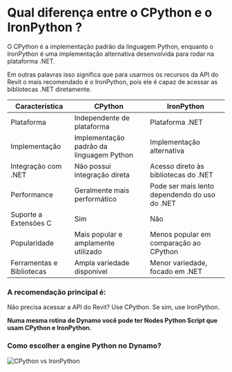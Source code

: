 # Qual diferença entre o CPython e o IronPython ?

O CPython é a implementação padrão da linguagem Python, enquanto o IronPython é uma implementação alternativa 
desenvolvida para rodar na plataforma .NET.

Em outras palavras isso significa que para usarmos os recursos da API do Revit o mais recomendado é o IronPython, 
pois ele é capaz de acessar as bibliotecas .NET diretamente.

| Característica            | CPython                                  | IronPython                                    |
|---------------------------|------------------------------------------|-----------------------------------------------|
| Plataforma                | Independente de plataforma               | Plataforma .NET                               |
| Implementação             | Implementação padrão da linguagem Python | Implementação alternativa                     |
| Integração com .NET       | Não possui integração direta             | Acesso direto às bibliotecas do .NET          |
| Performance               | Geralmente mais performático             | Pode ser mais lento dependendo do uso do .NET |
| Suporte a Extensões C     | Sim                                      | Não                                           |
| Popularidade              | Mais popular e amplamente utilizado      | Menos popular em comparação ao CPython        |
| Ferramentas e Bibliotecas | Ampla variedade disponível               | Menor variedade, focado em .NET               |

### **A recomendação principal é:**

Não precisa acessar a API do Revit? Use CPython.
Se sim, use IronPython.

**Numa mesma rotina de Dynamo você pode ter Nodes Python Script que usam CPython e IronPython.**

### Como escolher a engine Python no Dynamo?

![CPython vs IronPython](images/cpython_vs_ironpython.png)